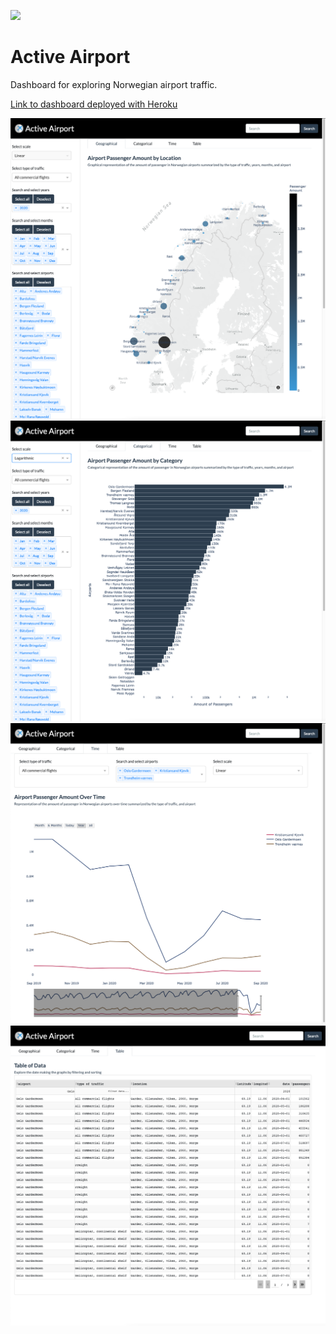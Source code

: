 ![](https://visitor-badge.glitch.me/badge?page_id=lewiuberg.Active-Airport)

# Active Airport

Dashboard for exploring Norwegian airport traffic.

[Link to dashboard deployed with Heroku](https://active-airport.herokuapp.com)

![pdf](https://github.com/lewiuberg/Active-Airport/blob/main/Dashboard/1.png)
![pdf](https://github.com/lewiuberg/Active-Airport/blob/main/Dashboard/2.png)
![pdf](https://github.com/lewiuberg/Active-Airport/blob/main/Dashboard/3.png)
![pdf](https://github.com/lewiuberg/Active-Airport/blob/main/Dashboard/4.png)
